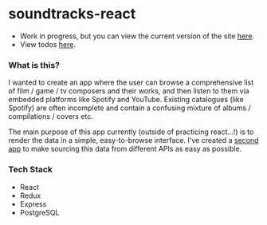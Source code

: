 # soundtracks-react
- Work in progress, but you can view the current version of the site [here](https://soundtracks.herokuapp.com/).
- View todos [here](https://github.com/JWLD/soundtracks-react/issues?utf8=%E2%9C%93&q=is%3Aissue+is%3Aopen+label%3Atodo).

### What is this?
I wanted to create an app where the user can browse a comprehensive list of film / game / tv composers and their works, and then listen to them via embedded platforms like Spotify and YouTube. Existing catalogues (like Spotify) are often incomplete and contain a confusing mixture of albums / compilations / covers etc.

The main purpose of this app currently (outside of practicing react...!) is to render the data in a simple, easy-to-browse interface. I've created a [second app](https://github.com/JWLD/data-react) to make sourcing this data from different APIs as easy as possible.

### Tech Stack
- React
- Redux
- Express
- PostgreSQL
